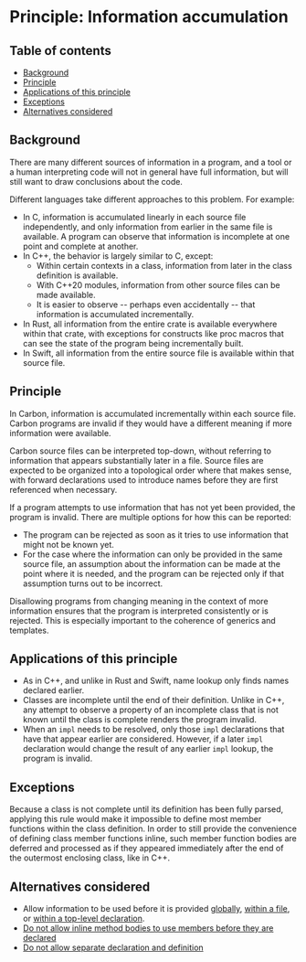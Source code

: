 # Principle: Information accumulation

<!--
Part of the Carbon Language project, under the Apache License v2.0 with LLVM
Exceptions. See /LICENSE for license information.
SPDX-License-Identifier: Apache-2.0 WITH LLVM-exception
-->

<!-- toc -->

## Table of contents

-   [Background](#background)
-   [Principle](#principle)
-   [Applications of this principle](#applications-of-this-principle)
-   [Exceptions](#exceptions)
-   [Alternatives considered](#alternatives-considered)

<!-- tocstop -->

## Background

There are many different sources of information in a program, and a tool or a
human interpreting code will not in general have full information, but will
still want to draw conclusions about the code.

Different languages take different approaches to this problem. For example:

-   In C, information is accumulated linearly in each source file independently,
    and only information from earlier in the same file is available. A program
    can observe that information is incomplete at one point and complete at
    another.
-   In C++, the behavior is largely similar to C, except:
    -   Within certain contexts in a class, information from later in the class
        definition is available.
    -   With C++20 modules, information from other source files can be made
        available.
    -   It is easier to observe -- perhaps even accidentally -- that information
        is accumulated incrementally.
-   In Rust, all information from the entire crate is available everywhere
    within that crate, with exceptions for constructs like proc macros that can
    see the state of the program being incrementally built.
-   In Swift, all information from the entire source file is available within
    that source file.

## Principle

In Carbon, information is accumulated incrementally within each source file.
Carbon programs are invalid if they would have a different meaning if more
information were available.

Carbon source files can be interpreted top-down, without referring to
information that appears substantially later in a file. Source files are
expected to be organized into a topological order where that makes sense, with
forward declarations used to introduce names before they are first referenced
when necessary.

If a program attempts to use information that has not yet been provided, the
program is invalid. There are multiple options for how this can be reported:

-   The program can be rejected as soon as it tries to use information that
    might not be known yet.
-   For the case where the information can only be provided in the same source
    file, an assumption about the information can be made at the point where it
    is needed, and the program can be rejected only if that assumption turns out
    to be incorrect.

Disallowing programs from changing meaning in the context of more information
ensures that the program is interpreted consistently or is rejected. This is
especially important to the coherence of generics and templates.

## Applications of this principle

-   As in C++, and unlike in Rust and Swift, name lookup only finds names
    declared earlier.
-   Classes are incomplete until the end of their definition. Unlike in C++, any
    attempt to observe a property of an incomplete class that is not known until
    the class is complete renders the program invalid.
-   When an `impl` needs to be resolved, only those `impl` declarations that
    have that appear earlier are considered. However, if a later `impl`
    declaration would change the result of any earlier `impl` lookup, the
    program is invalid.

## Exceptions

Because a class is not complete until its definition has been fully parsed,
applying this rule would make it impossible to define most member functions
within the class definition. In order to still provide the convenience of
defining class member functions inline, such member function bodies are deferred
and processed as if they appeared immediately after the end of the outermost
enclosing class, like in C++.

## Alternatives considered

-   Allow information to be used before it is provided
    [globally](/proposals/p0875.md#strict-global-consistency),
    [within a file](/proposals/p0875.md#context-sensitive-local-consistency), or
    [within a top-level declaration](/proposals/p0875.md#top-down-with-minimally-deferred-type-checking).
-   [Do not allow inline method bodies to use members before they are declared](/proposals/p0875.md#strict-top-down)
-   [Do not allow separate declaration and definition](/proposals/p0875.md#disallow-separate-declaration-and-definition)

